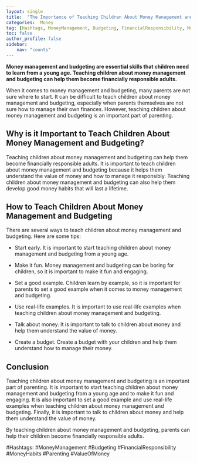 ```yaml
---
layout: single
title:  "The Importance of Teaching Children About Money Management and Budgeting"
categories:  Money
tag: [Hashtags, MoneyManagement, Budgeting, FinancialResponsibility, MoneyHabits, Parenting, ValueOfMoney, ]
toc: false
author_profile: false
sidebar:
    nav: "counts"
---
```

    
**Money management and budgeting are essential skills that children need to learn from a young age. Teaching children about money management and budgeting can help them become financially responsible adults.**

When it comes to money management and budgeting, many parents are not sure where to start. It can be difficult to teach children about money management and budgeting, especially when parents themselves are not sure how to manage their own finances. However, teaching children about money management and budgeting is an important part of parenting.

## Why is it Important to Teach Children About Money Management and Budgeting?

Teaching children about money management and budgeting can help them become financially responsible adults. It is important to teach children about money management and budgeting because it helps them understand the value of money and how to manage it responsibly. Teaching children about money management and budgeting can also help them develop good money habits that will last a lifetime.

## How to Teach Children About Money Management and Budgeting

There are several ways to teach children about money management and budgeting. Here are some tips:

- Start early. It is important to start teaching children about money management and budgeting from a young age.

- Make it fun. Money management and budgeting can be boring for children, so it is important to make it fun and engaging.

- Set a good example. Children learn by example, so it is important for parents to set a good example when it comes to money management and budgeting.

- Use real-life examples. It is important to use real-life examples when teaching children about money management and budgeting.

- Talk about money. It is important to talk to children about money and help them understand the value of money.

- Create a budget. Create a budget with your children and help them understand how to manage their money.

## Conclusion

Teaching children about money management and budgeting is an important part of parenting. It is important to start teaching children about money management and budgeting from a young age and to make it fun and engaging. It is also important to set a good example and use real-life examples when teaching children about money management and budgeting. Finally, it is important to talk to children about money and help them understand the value of money.

By teaching children about money management and budgeting, parents can help their children become financially responsible adults. 

#Hashtags:
#MoneyManagement #Budgeting #FinancialResponsibility #MoneyHabits #Parenting #ValueOfMoney
